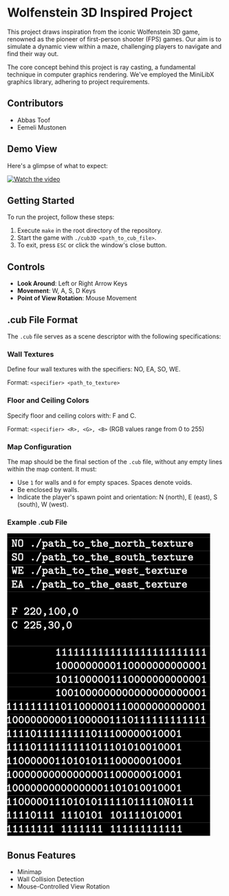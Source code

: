 # Wolfenstein 3D Inspired Project

This project draws inspiration from the iconic Wolfenstein 3D game, renowned as the pioneer of first-person shooter (FPS) games. Our aim is to simulate a dynamic view within a maze, challenging players to navigate and find their way out.

The core concept behind this project is ray casting, a fundamental technique in computer graphics rendering. We've employed the MiniLibX graphics library, adhering to project requirements.

## Contributors

- Abbas Toof
- Eemeli Mustonen

## Demo View

Here's a glimpse of what to expect:

[![Watch the video](http://img.youtube.com/vi/SMFE3QZWZ0Q/0.jpg)](http://www.youtube.com/watch?v=SMFE3QZWZ0Q)

## Getting Started

To run the project, follow these steps:

1. Execute `make` in the root directory of the repository.
2. Start the game with `./cub3D <path_to_cub_file>`.
3. To exit, press `ESC` or click the window's close button.

## Controls

- **Look Around**: Left or Right Arrow Keys
- **Movement**: W, A, S, D Keys
- **Point of View Rotation**: Mouse Movement

## .cub File Format

The `.cub` file serves as a scene descriptor with the following specifications:

### Wall Textures

Define four wall textures with the specifiers: NO, EA, SO, WE.

Format: `<specifier> <path_to_texture>`

### Floor and Ceiling Colors

Specify floor and ceiling colors with: F and C.

Format: `<specifier> <R>, <G>, <B>` (RGB values range from 0 to 255)

### Map Configuration

The map should be the final section of the `.cub` file, without any empty lines within the map content. It must:

- Use `1` for walls and `0` for empty spaces. Spaces denote voids.
- Be enclosed by walls.
- Indicate the player's spawn point and orientation: N (north), E (east), S (south), W (west).

### Example .cub File

![Example Map](map.png)

## Bonus Features

- Minimap
- Wall Collision Detection
- Mouse-Controlled View Rotation
